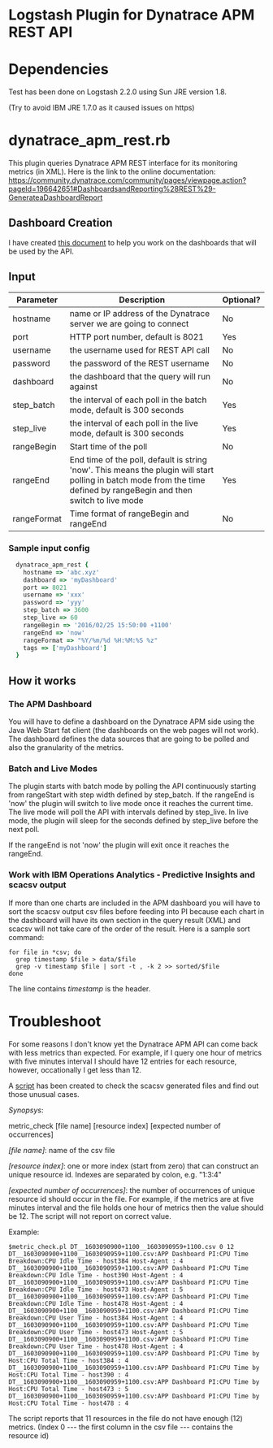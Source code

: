 # Logstash Plugin for Dynatrace APM REST API

# Dependencies

Test has been done on Logstash 2.2.0 using Sun JRE version 1.8. 

(Try to avoid IBM JRE 1.7.0 as it caused issues on https)

# dynatrace_apm_rest.rb

This plugin queries Dynatrace APM REST interface for its monitoring metrics (in XML).  Here is the link to the online documentation:
https://community.dynatrace.com/community/pages/viewpage.action?pageId=196642651#DashboardsandReporting%28REST%29-GenerateaDashboardReport

## Dashboard Creation
I have created [this document](https://github.com/IBM-ITOAdev/logstash-input-dynatrace_apm/blob/master/Dynatrace.Dashboard.Creation.pdf) to help you work on the dashboards that will be used by the API.
## Input

| Parameter   | Description                                                                                                                                                             | Optional? |
|-------------|-------------------------------------------------------------------------------------------------------------------------------------------------------------------------|-----------|
| hostname    | name or IP address of the Dynatrace server we are going to connect                                                                                                      | No        |
| port        | HTTP port number, default is 8021                                                                                                                                       | Yes       |
| username    | the username used for REST API call                                                                                                                                     | No        |
| password    | the password of the REST username                                                                                                                                       | No        |
| dashboard   | the dashboard that the query will run against                                                                                                                           | No        |
| step_batch  | the interval of each poll in the batch mode, default is 300 seconds                                                                                                     | Yes       |
| step_live   | the interval of each poll in the live mode, default is 300 seconds                                                                                                      | Yes       |
| rangeBegin  | Start time of the poll                                                                                                                                                  | No        |
| rangeEnd    | End time of the poll, default is string 'now'.  This means the plugin will start polling in batch mode from the time defined by rangeBegin and then switch to live mode | Yes       |
| rangeFormat | Time format of rangeBegin and rangeEnd                                                                                                                                  | No        |

### Sample input config

``` ruby
  dynatrace_apm_rest {
    hostname => 'abc.xyz'
    dashboard => 'myDashboard'
    port => 8021
    username => 'xxx'
    password => 'yyy'
    step_batch => 3600
    step_live => 60
    rangeBegin => '2016/02/25 15:50:00 +1100'
    rangeEnd => 'now'
    rangeFormat => "%Y/%m/%d %H:%M:%S %z"
    tags => ['myDashboard']
  }
```
## How it works

### The APM Dashboard
You will have to define a dashboard on the Dynatrace APM side using the Java Web Start fat client (the dashboards on the web pages will not work).  The dashboard defines the data sources that are going to be polled and also the granularity of the metrics.

### Batch and Live Modes
The plugin starts with batch mode by polling the API continuously starting from rangeStart with step width defined by step_batch.  If the rangeEnd is 'now' the plugin will switch to live mode once it reaches the current time.  The live mode will poll the API with intervals defined by step_live.  In live mode, the plugin will sleep for the seconds defined by step_live before the next poll.

If the rangeEnd is not 'now' the plugin will exit once it reaches the rangeEnd.

### Work with IBM Operations Analytics - Predictive Insights and scacsv output
If more than one charts are included in the APM dashboard you will have to sort the scacsv output csv files before feeding into PI because each chart in the dashboard will have its own section in the query result (XML) and scacsv will not take care of the order of the result.
Here is a sample sort command:
``` shell
for file in *csv; do 
  grep timestamp $file > data/$file
  grep -v timestamp $file | sort -t , -k 2 >> sorted/$file
done
```
The line contains *timestamp* is the header.

# Troubleshoot

For some reasons I don't know yet the Dynatrace APM API can come back with less metrics than expected.  For example, if I query one hour of metrics with five minutes interval I should have 12 entries for each resource, however, occationally I get less than 12.

A [script](https://github.com/IBM-ITOAdev/logstash-input-dynatrace_apm/blob/master/utils/metric_check.pl) has been created to check the scacsv generated files and find out those unusual cases.

*Synopsys*:

metric_check [file name] [resource index] [expected number of occurrences]

*[file name]*: name of the csv file

*[resource index]*: one or more index (start from zero) that can construct an unique resource id.  Indexes are separated by colon, e.g. "1:3:4"

*[expected number of occurrences]*: the number of occurrences of unique resource id should occur in the file.  For example, if the metrics are at five minutes interval and the file holds one hour of metrics then the value should be 12.  The script will not report on correct value.

Example:
```
$metric_check.pl DT__1603090900+1100__1603090959+1100.csv 0 12
DT__1603090900+1100__1603090959+1100.csv:APP Dashboard PI:CPU Time Breakdown:CPU Idle Time - host384 Host-Agent : 4
DT__1603090900+1100__1603090959+1100.csv:APP Dashboard PI:CPU Time Breakdown:CPU Idle Time - host390 Host-Agent : 4
DT__1603090900+1100__1603090959+1100.csv:APP Dashboard PI:CPU Time Breakdown:CPU Idle Time - host473 Host-Agent : 5
DT__1603090900+1100__1603090959+1100.csv:APP Dashboard PI:CPU Time Breakdown:CPU Idle Time - host478 Host-Agent : 4
DT__1603090900+1100__1603090959+1100.csv:APP Dashboard PI:CPU Time Breakdown:CPU User Time - host384 Host-Agent : 4
DT__1603090900+1100__1603090959+1100.csv:APP Dashboard PI:CPU Time Breakdown:CPU User Time - host473 Host-Agent : 5
DT__1603090900+1100__1603090959+1100.csv:APP Dashboard PI:CPU Time Breakdown:CPU User Time - host478 Host-Agent : 4
DT__1603090900+1100__1603090959+1100.csv:APP Dashboard PI:CPU Time by Host:CPU Total Time - host384 : 4
DT__1603090900+1100__1603090959+1100.csv:APP Dashboard PI:CPU Time by Host:CPU Total Time - host390 : 4
DT__1603090900+1100__1603090959+1100.csv:APP Dashboard PI:CPU Time by Host:CPU Total Time - host473 : 5
DT__1603090900+1100__1603090959+1100.csv:APP Dashboard PI:CPU Time by Host:CPU Total Time - host478 : 4
```
The script reports that 11 resources in the file do not have enough (12) metrics. (Index 0 --- the first column in the csv file --- contains the resource id)

